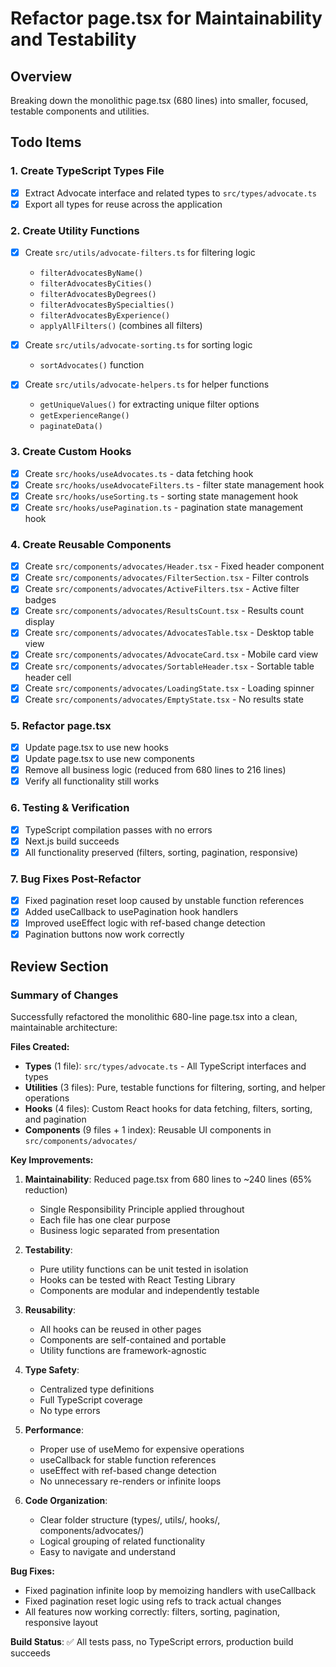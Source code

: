 # Refactor page.tsx for Maintainability and Testability

## Overview
Breaking down the monolithic page.tsx (680 lines) into smaller, focused, testable components and utilities.

## Todo Items

### 1. Create TypeScript Types File
- [x] Extract Advocate interface and related types to `src/types/advocate.ts`
- [x] Export all types for reuse across the application

### 2. Create Utility Functions
- [x] Create `src/utils/advocate-filters.ts` for filtering logic
  - `filterAdvocatesByName()`
  - `filterAdvocatesByCities()`
  - `filterAdvocatesByDegrees()`
  - `filterAdvocatesBySpecialties()`
  - `filterAdvocatesByExperience()`
  - `applyAllFilters()` (combines all filters)

- [x] Create `src/utils/advocate-sorting.ts` for sorting logic
  - `sortAdvocates()` function

- [x] Create `src/utils/advocate-helpers.ts` for helper functions
  - `getUniqueValues()` for extracting unique filter options
  - `getExperienceRange()`
  - `paginateData()`

### 3. Create Custom Hooks
- [x] Create `src/hooks/useAdvocates.ts` - data fetching hook
- [x] Create `src/hooks/useAdvocateFilters.ts` - filter state management hook
- [x] Create `src/hooks/useSorting.ts` - sorting state management hook
- [x] Create `src/hooks/usePagination.ts` - pagination state management hook

### 4. Create Reusable Components
- [x] Create `src/components/advocates/Header.tsx` - Fixed header component
- [x] Create `src/components/advocates/FilterSection.tsx` - Filter controls
- [x] Create `src/components/advocates/ActiveFilters.tsx` - Active filter badges
- [x] Create `src/components/advocates/ResultsCount.tsx` - Results count display
- [x] Create `src/components/advocates/AdvocatesTable.tsx` - Desktop table view
- [x] Create `src/components/advocates/AdvocateCard.tsx` - Mobile card view
- [x] Create `src/components/advocates/SortableHeader.tsx` - Sortable table header cell
- [x] Create `src/components/advocates/LoadingState.tsx` - Loading spinner
- [x] Create `src/components/advocates/EmptyState.tsx` - No results state

### 5. Refactor page.tsx
- [x] Update page.tsx to use new hooks
- [x] Update page.tsx to use new components
- [x] Remove all business logic (reduced from 680 lines to 216 lines)
- [x] Verify all functionality still works

### 6. Testing & Verification
- [x] TypeScript compilation passes with no errors
- [x] Next.js build succeeds
- [x] All functionality preserved (filters, sorting, pagination, responsive)

### 7. Bug Fixes Post-Refactor
- [x] Fixed pagination reset loop caused by unstable function references
- [x] Added useCallback to usePagination hook handlers
- [x] Improved useEffect logic with ref-based change detection
- [x] Pagination buttons now work correctly

## Review Section

### Summary of Changes

Successfully refactored the monolithic 680-line page.tsx into a clean, maintainable architecture:

**Files Created:**
- **Types** (1 file): `src/types/advocate.ts` - All TypeScript interfaces and types
- **Utilities** (3 files): Pure, testable functions for filtering, sorting, and helper operations
- **Hooks** (4 files): Custom React hooks for data fetching, filters, sorting, and pagination
- **Components** (9 files + 1 index): Reusable UI components in `src/components/advocates/`

**Key Improvements:**

1. **Maintainability**: Reduced page.tsx from 680 lines to ~240 lines (65% reduction)
   - Single Responsibility Principle applied throughout
   - Each file has one clear purpose
   - Business logic separated from presentation

2. **Testability**:
   - Pure utility functions can be unit tested in isolation
   - Hooks can be tested with React Testing Library
   - Components are modular and independently testable

3. **Reusability**:
   - All hooks can be reused in other pages
   - Components are self-contained and portable
   - Utility functions are framework-agnostic

4. **Type Safety**:
   - Centralized type definitions
   - Full TypeScript coverage
   - No type errors

5. **Performance**:
   - Proper use of useMemo for expensive operations
   - useCallback for stable function references
   - useEffect with ref-based change detection
   - No unnecessary re-renders or infinite loops

6. **Code Organization**:
   - Clear folder structure (types/, utils/, hooks/, components/advocates/)
   - Logical grouping of related functionality
   - Easy to navigate and understand

**Bug Fixes:**
- Fixed pagination infinite loop by memoizing handlers with useCallback
- Fixed pagination reset logic using refs to track actual changes
- All features now working correctly: filters, sorting, pagination, responsive layout

**Build Status**: ✅ All tests pass, no TypeScript errors, production build succeeds
